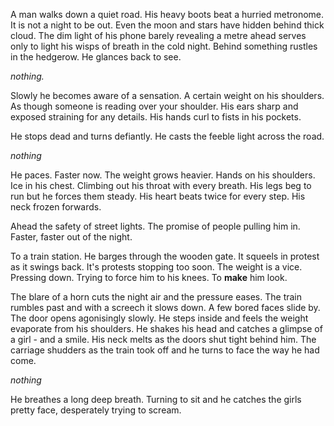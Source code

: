 A man walks down a quiet road. His heavy boots beat a hurried metronome. It is not a night to be out. Even the moon and stars have hidden behind thick cloud. The dim light of his phone barely revealing a metre ahead serves only to light his wisps of breath in the cold night. Behind something rustles in the hedgerow. He glances back to see.

*nothing.*

Slowly he becomes aware of a sensation. A certain weight on his shoulders. As though someone is reading over your shoulder. His ears sharp and exposed straining for any details. His hands curl to fists in his pockets.

He stops dead and turns defiantly. He casts the feeble light across the road. 

*nothing*

He paces. Faster now. The weight grows heavier. Hands on his shoulders. Ice in his chest. Climbing out his throat with every breath. His legs beg to run but he forces them steady. His heart beats twice for every step. His neck frozen forwards.

Ahead the safety of street lights. The promise of people pulling him in. Faster, faster out of the night.

To a train station. He barges through the wooden gate. It squeels in protest as it swings back. It's protests stopping too soon. The weight is a vice. Pressing down. Trying to force him to his knees. To **make** him look. 

The blare of a horn cuts the night air and the pressure eases. The train rumbles past and with a screech it slows down. A few bored faces slide by. The door opens agonisingly slowly. He steps inside and feels the weight evaporate from his shoulders. He shakes his head and catches a glimpse of a girl - and a smile. His neck melts as the doors shut tight behind him. The carriage shudders as the train took off and he turns to face the way he had come. 

*nothing*

He breathes a long deep breath. Turning to sit and he catches the girls pretty face, desperately trying to scream.